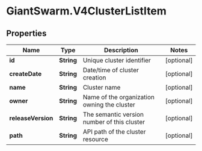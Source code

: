 # GiantSwarm.V4ClusterListItem

## Properties

Name | Type | Description | Notes
------------ | ------------- | ------------- | -------------
**id** | **String** | Unique cluster identifier | [optional] 
**createDate** | **String** | Date/time of cluster creation | [optional] 
**name** | **String** | Cluster name | [optional] 
**owner** | **String** | Name of the organization owning the cluster | [optional] 
**releaseVersion** | **String** | The semantic version number of this cluster | [optional] 
**path** | **String** | API path of the cluster resource | [optional] 


